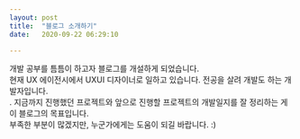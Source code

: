 ```yaml
---
layout: post
title:  "블로그 소개하기"
date:   2020-09-22 06:29:10

---
```


개발 공부를 틈틈이 하고자 블로그를 개설하게 되었습니다.  
현재 UX 에이전시에서 UXUI 디자이너로 일하고 있습니다. 전공을 살려 개발도 하는 개발자입니다.<br>. 
지금까지 진행했던 프로젝트와 앞으로 진행할 프로젝트의 개발일지를 잘 정리하는 게 이 블로그의 목표입니다.<br>
부족한 부분이 많겠지만, 누군가에게는 도움이 되길 바랍니다. :)
